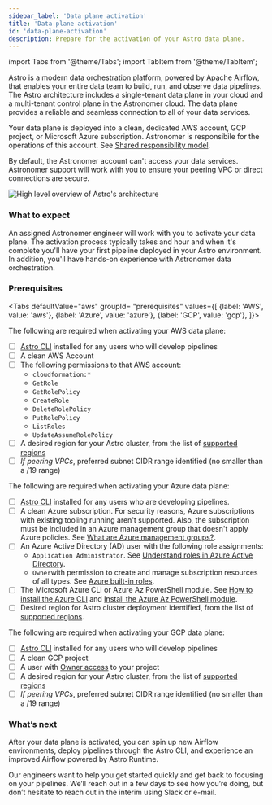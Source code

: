 ```yaml
---
sidebar_label: 'Data plane activation'
title: 'Data plane activation'
id: 'data-plane-activation'
description: Prepare for the activation of your Astro data plane.
---
```


import Tabs from '@theme/Tabs';
import TabItem from '@theme/TabItem';

Astro is a modern data orchestration platform, powered by Apache Airflow, that enables your entire data team to build, run, and observe data pipelines. The Astro architecture includes a single-tenant data plane in your cloud and a multi-tenant control plane in the Astronomer cloud. The data plane provides a reliable and seamless connection to all of your data services.

Your data plane is deployed into a clean, dedicated AWS account, GCP project, or Microsoft Azure subscription. Astronomer is responsibile for the operations of this account. See [Shared responsibility model](shared-responsibility-model.md).

By default, the Astronomer account can't access your data services. Astronomer support will work with you to ensure your peering VPC or direct connections are secure.

![High level overview of Astro's architecture](/img/docs/architecture-overview.png)

### What to expect

An assigned Astronomer engineer will work with you to activate your data plane. The activation process typically takes and hour and when it's complete you'll have your first pipeline deployed in your Astro environment. In addition, you'll have hands-on experience with Astronomer data orchestration.

### Prerequisites

<Tabs
    defaultValue="aws"
    groupId= "prerequisites"
    values={[
        {label: 'AWS', value: 'aws'},
        {label: 'Azure', value: 'azure'},
        {label: 'GCP', value: 'gcp'},
    ]}>
<TabItem value="aws">

The following are required when activating your AWS data plane:
- [ ] [Astro CLI](cli/get-started.md) installed for any users who will develop pipelines
- [ ] A clean AWS Account
- [ ] The following permissions to that AWS account:
  - `cloudformation:*`
  - `GetRole`
  - `GetRolePolicy`
  - `CreateRole`
  - `DeleteRolePolicy`
  - `PutRolePolicy`
  - `ListRoles`
  - `UpdateAssumeRolePolicy`
- [ ] A desired region for your Astro cluster, from the list of [supported regions](resource-reference-aws.md#aws-region)
- [ ] _If peering VPCs_, preferred subnet CIDR range identified (no smaller than a /19 range)

</TabItem>

<TabItem value="azure">

The following are required when activating your Azure data plane:
- [ ] [Astro CLI](cli/get-started.md) installed for any users who are developing pipelines.
- [ ] A clean Azure subscription. For security reasons, Azure subscriptions with existing tooling running aren't supported. Also, the subscription must be included in an Azure management group that doesn't apply Azure policies. See [What are Azure management groups?](https://docs.microsoft.com/en-us/azure/governance/management-groups/overview).
- [ ] An Azure Active Directory (AD) user with the following role assignments:
    - `Application Administrator`. See [Understand roles in Azure Active Directory](https://docs.microsoft.com/en-us/azure/active-directory/roles/concept-understand-roles).
    - `Owner`with permission to create and manage subscription resources of all types. See [Azure built-in roles](https://docs.microsoft.com/en-us/azure/active-directory/roles/concept-understand-roles).
- [ ] The Microsoft Azure CLI or Azure Az PowerShell module.  See [How to install the Azure CLI](https://docs.microsoft.com/en-us/cli/azure/install-azure-cli) and [Install the Azure Az PowerShell module](https://docs.microsoft.com/en-us/powershell/azure/install-az-ps).
- [ ] Desired region for Astro cluster deployment identified, from the list of [supported regions](resource-reference-azure.md#supported-regions).

</TabItem>

<TabItem value="gcp">

The following are required when activating your GCP data plane:
- [ ] [Astro CLI](cli/get-started.md) installed for any users who will develop pipelines
- [ ] A clean GCP project
- [ ] A user with [Owner access](https://cloud.google.com/iam/docs/understanding-roles#basic-definitions) to your project
- [ ] A desired region for your Astro cluster, from the list of [supported regions](resource-reference-gcp.md#gcp-region)
- [ ] _If peering VPCs_, preferred subnet CIDR range identified (no smaller than a /19 range)

</TabItem>
</Tabs>

### What’s next

After your data plane is activated, you can spin up new Airflow environments, deploy pipelines through the Astro CLI, and experience an improved Airflow powered by Astro Runtime.

Our engineers want to help you get started quickly and get back to focusing on your pipelines. We’ll reach out in a few days to see how you’re doing, but don’t hesitate to reach out in the interim using Slack or e-mail.
